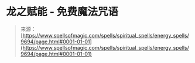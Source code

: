 <!--yml

category: 未分类

date: 2024-06-12 18:46:03

-->

# 龙之赋能 - 免费魔法咒语

> 来源：[https://www.spellsofmagic.com/spells/spiritual_spells/energy_spells/9694/page.html#0001-01-01](https://www.spellsofmagic.com/spells/spiritual_spells/energy_spells/9694/page.html#0001-01-01)
